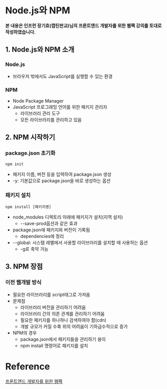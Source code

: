 # Node.js와 NPM

**본 내용은 인프런 장기효(캡틴판교)님의 프론트엔드 개발자를 위한 웹팩 강의를 토대로 작성하였습니다.**



## 1. Node.js와 NPM 소개

### Node.js

* 브라우저 밖에서도 JavaScript를 실행할 수 있는 환경



### NPM

* Node Package Manager
* JavaScript 프로그래밍 언어를 위한 패키지 관리자
  * 라이브러리 관리 도구
  * 모든 라이브러리를 관리하고 있음



## 2. NPM 시작하기

### package.json 초기화

```shell
npm init
```

* 패키지 이름, 버전 등을 입력하여 package.json 생성
* -y: 기본값으로 package.json을 바로 생성하는 옵션



### 패키지 설치

```shell
npm install [패키지명]
```

* node_modules 디렉토리 아래에 패키지가 설치(지역 설치)
  * --save-prod옵션과 같은 효과
* package.json에 패키지와 버전이 기록됨
  * dependencies에 정리
* --global: 시스템 레벨에서 사용할 라이브러리를 설치할 때 사용하는 옵션
  * -g로 축약 가능



## 3. NPM 장점

### 이전 웹개발 방식

* 필요한 라이브러리를 script태그로 가져옴
* 문제점
  * 라이브러리 버전을 관리하기 어려움
  * 라이브러리 간의 의존 관계를 관리하기 어려움
  * 필요한 패키지를 하나하나 검색하여야 함(cdn)
  * 개발 규모가 커질 수록 위의 어려움이 기하급수적으로 증가
* NPM의 경우 
  * package.json에서 패키지들을 관리하기 용이
  * npm install 명령어로 패키지를 설치

# Reference

[프론트엔드 개발자를 위한 웹팩](https://www.inflearn.com/course/프런트엔드-웹팩)